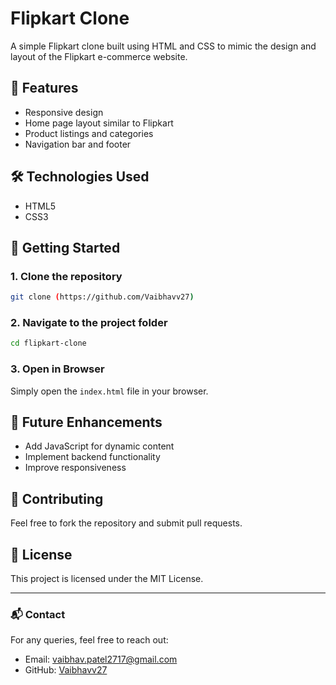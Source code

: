 # Flipkart Clone

A simple Flipkart clone built using HTML and CSS to mimic the design and layout of the Flipkart e-commerce website.

## 📌 Features
- Responsive design
- Home page layout similar to Flipkart
- Product listings and categories
- Navigation bar and footer

## 🛠️ Technologies Used
- HTML5
- CSS3

## 🚀 Getting Started
### 1. Clone the repository
```bash
git clone (https://github.com/Vaibhavv27)
```
### 2. Navigate to the project folder
```bash
cd flipkart-clone
```
### 3. Open in Browser
Simply open the `index.html` file in your browser.

## 🎯 Future Enhancements
- Add JavaScript for dynamic content
- Implement backend functionality
- Improve responsiveness

## 🤝 Contributing
Feel free to fork the repository and submit pull requests.

## 📜 License
This project is licensed under the MIT License.

---
### 📬 Contact
For any queries, feel free to reach out:
- Email: vaibhav.patel2717@gmail.com
- GitHub: [Vaibhavv27](https://github.com/Vaibhavv27)
